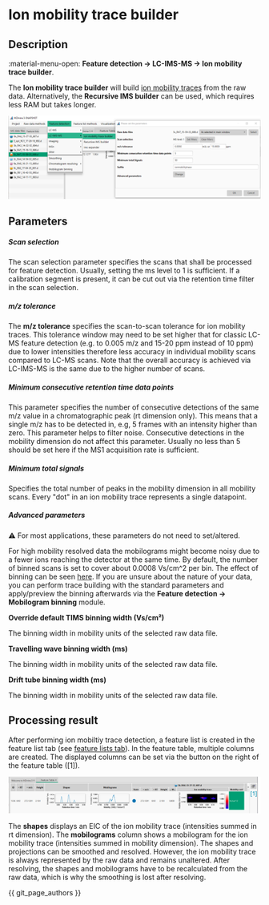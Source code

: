 # **Ion mobility trace builder**

## **Description**

:material-menu-open: **Feature detection → LC-IMS-MS → Ion mobility trace builder**.

The **Ion mobility trace builder** will build [ion mobility traces](../../../terminology/ion-mobility-terminology.md#ion-mobility-trace) from the raw data. Alternatively, the **Recursive IMS builder** can be used, which requires less RAM but takes longer.

![imstracebuilder-dialog](imstracebuilderdialog.png)

## **Parameters**

##### Scan selection

The scan selection parameter specifies the scans that shall be processed for feature detection.
Usually, setting the ms level to 1 is sufficient. If a calibration segment is present, it can be cut
out via the retention time filter in the scan selection.

##### m/z tolerance

The **m/z tolerance** specifies the scan-to-scan tolerance for ion mobility traces. This tolerance
window may need to be set higher that for classic LC-MS feature detection (e.g. to 0.005 m/z and
15-20 ppm instead of 10 ppm) due to lower intensities therefore less accuracy in individual mobility
scans compared to LC-MS scans. Note that the overall accuracy is achieved via LC-IMS-MS is the same
due to the higher number of scans.

##### Minimum consecutive retention time data points

This parameter specifies the number of consecutive detections of the same m/z value in a
chromatographic peak (rt dimension only). This means that a single m/z has to be detected in, e.g, 5
frames with an intensity higher than zero. This parameter helps to filter noise. Consecutive
detections in the mobility dimension do not affect this parameter. Usually no less than 5 should be
set here if the MS1 acquisition rate is sufficient.

##### Minimum total signals

Specifies the total number of peaks in the mobility dimension in all mobility scans. Every "dot" in
an ion mobility trace represents a single datapoint. 

##### Advanced parameters

:warning: For most applications, these parameters do not need to set/altered. 

For high mobility resolved data the mobilograms might become noisy due to a fewer ions reaching the detector at the same time. By default, the number of binned scans is set to cover about 0.0008 Vs/cm^2 per bin. The effect of
binning can be seen [here](../featdet_ims_expander/ims-expander.md#binned-mobilogram-example). If you are unsure about the nature of your data, you can perform trace building with the standard parameters and apply/preview the binning afterwards via the **Feature detection → Mobilogram
binning** module.

**Override default TIMS binning width (Vs/cm²)**

The binning width in mobility units of the selected raw data file.

**Travelling wave binning width (ms)**

The binning width in mobility units of the selected raw data file.

**Drift tube binning width (ms)**

The binning width in mobility units of the selected raw data file.

## **Processing result**

After performing ion mobiltiy trace detection, a feature list is created in the feature list tab
(see [feature lists tab](../../../main-window-overview.md#ms-data-files-and-feature-lists-tab)). In the
feature table, multiple columns are created. The displayed columns can be set via the button on the
right of the feature table ([1]).

![featuretable](featuretable.png)

The **shapes** displays an EIC of the ion mobility trace (intensities summed in rt dimension). The
**mobilograms** column shows a mobilogram for the ion mobility trace (intensities summed in mobility
dimension). The shapes and projections can be smoothed and resolved. However, the ion mobility trace
is always represented by the raw data and remains unaltered. After resolving, the shapes and
mobilograms have to be recalculated from the raw data, which is why the smoothing is lost after
resolving.

{{ git_page_authors }}
